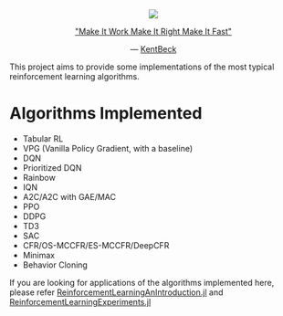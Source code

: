 <div align="center">
<a href="https://en.wikipedia.org/wiki/Tangram"> <img src="./docs/logo/logo.gif"> </a>
<p> <a href="https://wiki.c2.com/?MakeItWorkMakeItRightMakeItFast">"Make It Work Make It Right Make It Fast"</a></p>
<p>― <a href="https://wiki.c2.com/?KentBeck">KentBeck</a></p>
</div>

This project aims to provide some implementations of the most typical reinforcement learning algorithms.

# Algorithms Implemented

- Tabular RL
- VPG (Vanilla Policy Gradient, with a baseline)
- DQN
- Prioritized DQN
- Rainbow
- IQN
- A2C/A2C with GAE/MAC
- PPO
- DDPG
- TD3
- SAC
- CFR/OS-MCCFR/ES-MCCFR/DeepCFR
- Minimax
- Behavior Cloning

If you are looking for applications of the algorithms implemented here, please refer [ReinforcementLearningAnIntroduction.jl](https://github.com/JuliaReinforcementLearning/ReinforcementLearningAnIntroduction.jl) and [ReinforcementLearningExperiments.jl](https://github.com/JuliaReinforcementLearning/ReinforcementLearning.jl/tree/main/src/ReinforcementLearningExperiments)
